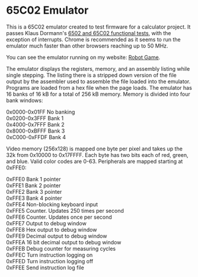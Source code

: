 # 65C02 Emulator

This is a 65C02 emulator created to test firmware for a calculator project. It passes Klaus Dormann's [6502 and 65C02 functional tests](https://github.com/Klaus2m5/6502_65C02_functional_tests), with the exception of interrupts. Chrome is recommended as it seems to run the emulator much faster than other browsers reaching up to 50 MHz.

You can see the emulator running on my website: [Robot Game](http://calc6502.com/RobotGame/OptAsm.html).

The emulator displays the registers, memory, and an assembly listing while single stepping. The listing there is a stripped down version of the file output by the assembler used to assemble the file loaded into the emulator. Programs are loaded from a hex file when the page loads. The emulator has 16 banks of 16 kB for a total of 256 kB memory. Memory is divided into four bank windows:

0x0000-0x01FF No banking\
0x0200-0x3FFF Bank 1\
0x4000-0x7FFF Bank 2\
0x8000-0xBFFF Bank 3\
0xC000-0xFFDF Bank 4

Video memory (256x128) is mapped one byte per pixel and takes up the 32k from 0x10000 to 0x17FFFF. Each byte has two bits each of red, green, and blue. Valid color codes are 0-63. Peripherals are mapped starting at 0xFFE0:

0xFFE0 Bank 1 pointer\
0xFFE1 Bank 2 pointer\
0xFFE2 Bank 3 pointer\
0xFFE3 Bank 4 pointer\
0xFFE4 Non-blocking keyboard input\
0xFFE5 Counter. Updates 250 times per second\
0xFFE6 Counter. Updates once per second\
0xFFE7 Output to debug window\
0xFFE8 Hex output to debug window\
0xFFE9 Decimal output to debug window\
0xFFEA 16 bit decimal output to debug window\
0xFFEB Debug counter for measuring cycles\
0xFFEC Turn instruction logging on\
0xFFED Turn instruction logging off\
0xFFEE Send instruction log file

